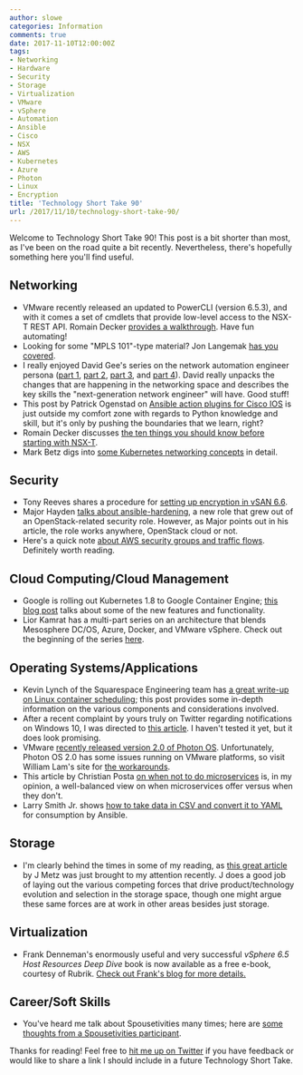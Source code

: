 ```yaml
---
author: slowe
categories: Information
comments: true
date: 2017-11-10T12:00:00Z
tags:
- Networking
- Hardware
- Security
- Storage
- Virtualization
- VMware
- vSphere
- Automation
- Ansible
- Cisco
- NSX
- AWS
- Kubernetes
- Azure
- Photon
- Linux
- Encryption
title: 'Technology Short Take 90'
url: /2017/11/10/technology-short-take-90/
---
```


Welcome to Technology Short Take 90! This post is a bit shorter than most, as I've been on the road quite a bit recently. Nevertheless, there's hopefully something here you'll find useful.<!--more-->

## Networking

* VMware recently released an updated to PowerCLI (version 6.5.3), and with it comes a set of cmdlets that provide low-level access to the NSX-T REST API. Romain Decker [provides a walkthrough][link-3]. Have fun automating!
* Looking for some "MPLS 101"-type material? Jon Langemak [has you covered][link-6].
* I really enjoyed David Gee's series on the network automation engineer persona ([part 1][link-8], [part 2][link-9], [part 3][link-10], and [part 4][link-11]). David really unpacks the changes that are happening in the networking space and describes the key skills the "next-generation network engineer" will have. Good stuff!
* This post by Patrick Ogenstad on [Ansible action plugins for Cisco IOS][link-13] is just outside my comfort zone with regards to Python knowledge and skill, but it's only by pushing the boundaries that we learn, right?
* Romain Decker discusses [the ten things you should know before starting with NSX-T][link-20].
* Mark Betz digs into [some Kubernetes networking concepts][link-21] in detail.

## Security

* Tony Reeves shares a procedure for [setting up encryption in vSAN 6.6][link-4].
* Major Hayden [talks about ansible-hardening][link-17], a new role that grew out of an OpenStack-related security role. However, as Major points out in his article, the role works anywhere, OpenStack cloud or not.
* Here's a quick note [about AWS security groups and traffic flows][link-22]. Definitely worth reading.

## Cloud Computing/Cloud Management

* Google is rolling out Kubernetes 1.8 to Google Container Engine; [this blog post][link-12] talks about some of the new features and functionality.
* Lior Kamrat has a multi-part series on an architecture that blends Mesosphere DC/OS, Azure, Docker, and VMware vSphere. Check out the beginning of the series [here][link-23].

## Operating Systems/Applications

* Kevin Lynch of the Squarespace Engineering team has [a great write-up on Linux container scheduling][link-5]; this post provides some in-depth information on the various components and considerations involved.
* After a recent complaint by yours truly on Twitter regarding notifications on Windows 10, I was directed to [this article][link-7]. I haven't tested it yet, but it does look promising.
* VMware [recently released version 2.0 of Photon OS][link-14]. Unfortunately, Photon OS 2.0 has some issues running on VMware platforms, so visit William Lam's site for [the workarounds][link-15].
* This article by Christian Posta [on when not to do microservices][link-16] is, in my opinion, a well-balanced view on when microservices offer versus when they don't.
* Larry Smith Jr. shows [how to take data in CSV and convert it to YAML][link-18] for consumption by Ansible.

## Storage

* I'm clearly behind the times in some of my reading, as [this great article][link-1] by J Metz was just brought to my attention recently. J does a good job of laying out the various competing forces that drive product/technology evolution and selection in the storage space, though one might argue these same forces are at work in other areas besides just storage.

## Virtualization

* Frank Denneman's enormously useful and very successful _vSphere 6.5 Host Resources Deep Dive_ book is now available as a free e-book, courtesy of Rubrik. [Check out Frank's blog for more details.][link-19]

## Career/Soft Skills

* You've heard me talk about Spousetivities many times; here are [some thoughts from a Spousetivities participant][link-2].

Thanks for reading! Feel free to [hit me up on Twitter][link-24] if you have feedback or would like to share a link I should include in a future Technology Short Take.

[link-1]: https://jmetz.com/2016/07/storage-forces/
[link-2]: http://nigelhickey.com/vmworld-2017-spouses-perspective/
[link-3]: http://cloudmaniac.net/powercli-nsx-t-module/
[link-4]: http://www.digitalvspace.com/2017/10/setting-up-vsan-encryption-in-66.html
[link-5]: https://engineering.squarespace.com/blog/2017/understanding-linux-container-scheduling
[link-6]: http://www.dasblinkenlichten.com/mpls-101-the-basics/
[link-7]: https://blogs.technet.microsoft.com/platforms_lync_cloud/2017/05/05/disabling-windows-10-action-center-notifications/
[link-8]: http://ipengineer.net/2017/10/network-automation-engineer-persona-part-one/
[link-9]: http://ipengineer.net/2017/10/network-automation-engineer-persona-part-two/
[link-10]: http://ipengineer.net/2017/10/network-automation-engineer-persona-part-three/
[link-11]: http://ipengineer.net/2017/10/network-automation-engineer-persona-part-four/
[link-12]: https://cloudplatform.googleblog.com/2017/09/google-container-engine-kubernetes-18.html
[link-13]: https://networklore.com/extending-ansible-action-plugins/
[link-14]: https://blogs.vmware.com/cloudnative/2017/11/01/version-2-0-project-photon-os/
[link-15]: https://www.virtuallyghetto.com/2017/11/workarounds-for-deploying-photonos-2-0-on-vsphere-fusion-workstation.html
[link-16]: http://blog.christianposta.com/microservices/when-not-to-do-microservices/
[link-17]: https://major.io/2017/06/27/old-role-new-name-ansible-hardening/
[link-18]: https://everythingshouldbevirtual.com/automation/ansible-parsing-csv-list-hosts-ip-hostnames-mac/
[link-19]: http://frankdenneman.nl/2017/11/07/free-vsphere-6-5-host-resources-deep-dive-ebook/
[link-20]: http://cloudmaniac.net/nsx-t-things-to-know/
[link-21]: https://medium.com/google-cloud/understanding-kubernetes-networking-pods-7117dd28727
[link-22]: http://www.bardev.com/2017/10/22/aws-security-group-stop-traffic-flow/
[link-23]: https://azure.microsoft.com/en-us/blog/mesosphere-dcos-azure-docker-vmware-and-everything-between-architecture-and-ci-cd-flow/
[link-24]: https://twitter.com/scott_lowe
